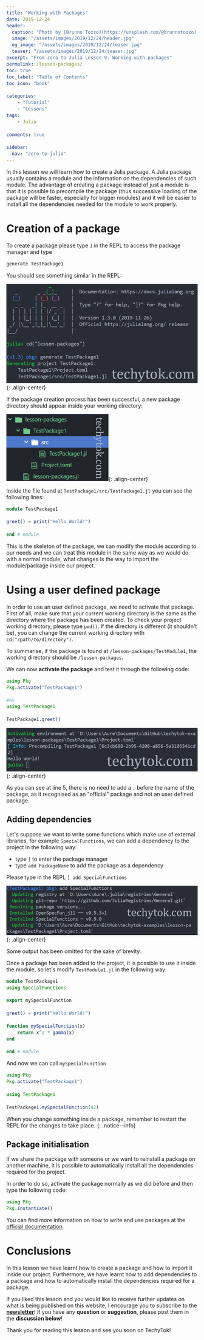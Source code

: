 ```yaml
---
title: "Working with Packages"
date: 2019-12-24
header:
  caption: "Photo by [Brunno Tozzo](https://unsplash.com/@brunnotozzo) on [Unsplash](https://unsplash.com/)"
  image: "/assets/images/2019/12/24/header.jpg"
  og_image: "/assets/images/2019/12/24/teaser.jpg"
  teaser: "/assets/images/2019/12/24/teaser.jpg"
excerpt: "From zero to Julia Lesson 9. Working with packages"
permalink: /lesson-packages/
toc: true
toc_label: "Table of Contents"
toc_icon: "book"

categories:
    - "Tutorial"
    - "Lessons"
tags:
    - Julia

comments: true

sidebar:
  nav: "zero-to-julia"
---
```


In this lesson we will learn how to create a Julia package. A Julia package usually contains a module and the information on the dependencies of such module. The advantage of creating a package instead of just a module is that it is possible to precompile the package (thus successive loading of the package will be faster, especially for bigger modules) and it will be easier to install all the dependencies needed for the module to work properly.

# Creation of a package

To create a package please type `]` in the REPL to access the package manager and type

```julia
generate TestPackage1
```

You should see something similar in the REPL:

![image-center](/assets/images/2019/12/24/fig1-generate-package.png){: .align-center}

If the package creation process has been successful, a new package directory should appear inside your working directory:

![image-center](/assets/images/2019/12/24/fig2-package-structure.png){: .align-center}

Inside the file found at `TestPackage1/src/TestPackage1.jl` you can see the following lines:

```julia
module TestPackage1

greet() = print("Hello World!")

end # module
```

This is the skeleton of the package, we can modify the module according to our needs and we can treat this module in the same way as we would do with a normal module, what changes is the way to import the module/package inside our project.

# Using a user defined package

In order to use an user defined package, we need to activate that package. First of all, make sure that your current working directory is the same as the directory where the package has been created.  To check your project working directory, please type `pwd()`. If the directory is different (it shouldn't be), you can change the current working directory with `cd("/path/to/directory")`.

To summarise, if the package is found at `/lesson-packages/TestModule1`, the working directory should be `/lesson-packages`. 

We can now **activate the package** and test it through the following code:

 ```julia
using Pkg
Pkg.activate("TestPackage1")

#%%
using TestPackage1

TestPackage1.greet()
 ```

![image-center](/assets/images/2019/12/24/fig3-package-activation.png){: .align-center}

As you can see at line 5, there is no need to add a `.` before the name of the package, as it recognised as an "official" package and not an user defined package.

## Adding dependencies

Let's suppose we want to write some functions which make use of external libraries, for example `SpecialFunctions`, we can add a dependency to the project in the following way:

- type `]` to enter the package manager
- type `add PackageName` to add the package as a dependency

Please type in the REPL `] add SpecialFunctions`

![image-center](/assets/images/2019/12/24/fig4-add-special-functions.png){: .align-center}

Some output has been omitted for the sake of brevity.

Once a package has been added to the project, it is possible to use it inside the module, so let's modify `TestModule1.jl` in the following way:

```julia
module TestPackage1
using SpecialFunctions

export mySpecialFunction

greet() = print("Hello World!")

function mySpecialFunction(x)
    return x^2 * gamma(x)
end

end # module
```

And now we can call `mySpecialFunction`

```julia
using Pkg
Pkg.activate("TestPackage1")

using TestPackage1

TestPackage1.mySpecialFunction(42)
```

When you change something inside a package, remember to restart the REPL for the changes to take place.
{: .notice--info}

## Package initialisation

If we share the package with someone or we want to reinstall a package on another machine, it is possible to automatically install all the dependencies required for the project.

In order to do so, activate the package normally as we did before and then type the following code:

```julia
using Pkg
Pkg.instantiate()
```

You can find more information on how to write and use packages at the [official documentation](https://docs.julialang.org/en/v1/stdlib/Pkg/).

# Conclusions

In this lesson we have learnt how to create a package and how to import it inside our project. Furthermore, we have learnt how to add dependencies to a package and how to automatically install the dependencies required for a package.

If you liked this lesson and you would like to receive further updates on what is being published on this website, I encourage you to subscribe to the [**newsletter**]( https://techytok.com/newsletter/ )! If you have any **question** or **suggestion**, please post them in the **discussion below**!

Thank you for reading this lesson and see you soon on TechyTok!
